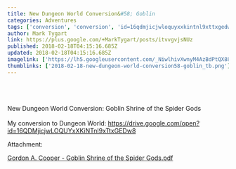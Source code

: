 ```yaml
---
title: New Dungeon World Conversion&#58; Goblin
categories: Adventures
tags: ['conversion', 'conversion', 'id=16qdmjicjwloquyxxkintnl9xttxgedw8', 'goblin']
author: Mark Tygart
link: https://plus.google.com/+MarkTygart/posts/itvvgvjsNUz
published: 2018-02-18T04:15:16.685Z
updated: 2018-02-18T04:15:16.685Z
imagelink: ['https://lh5.googleusercontent.com/_NiwlhivXwnyM4AzBdPtQX88vTw6UOKGeKs63mEsyzGaevqf6Gg3p6ldqcM=w1200-h630-p']
thumblinks: ['2018-02-18-new-dungeon-world-conversion58-goblin_tb.png']
---
```


<br /><br /><br />New Dungeon World Conversion: Goblin Shrine of the Spider Gods<br /><br />My conversion to Dungeon World: <a href="https://drive.google.com/open?id=16QDMjicjwLOQUYxXKiNTnl9xTtxGEDw8" class="ot-anchor">https://drive.google.com/open?id=16QDMjicjwLOQUYxXKiNTnl9xTtxGEDw8</a><br />


Attachment:

<a href='https://drive.google.com/open?id=15Sbgsyc_XRRVoIqhWXJw8OvMRdDlOMHX'>Gordon A. Cooper - Goblin Shrine of the Spider Gods.pdf</a>

